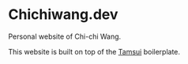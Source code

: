 # Chichiwang.dev
Personal website of Chi-chi Wang.

This website is built on top of the [Tamsui](https://github.com/chichiwang/tamsui) boilerplate.
